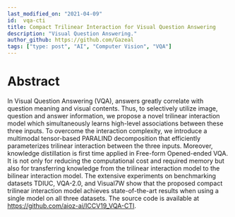 ```yaml
---
last_modified_on: "2021-04-09"
id:  vqa-cti
title: Compact Trilinear Interaction for Visual Question Answering
description: "Visual Question Answering."
author_github: https://github.com/Gazeal
tags: ["type: post", "AI", "Computer Vision", "VQA"]
---
```


# Abstract
In Visual Question Answering (VQA), answers greatly correlate with question meaning and visual contents. Thus, to selectively utilize image, question and answer information, we propose a novel trilinear interaction model which simultaneously learns high-level associations between these three inputs. To overcome the interaction complexity, we introduce a multimodal tensor-based PARALIND decomposition that efficiently parameterizes trilinear interaction between the three inputs. Moreover, knowledge distillation is first time applied in Free-form Opened-ended VQA. It is not only for reducing the computational cost and required memory but also for transferring knowledge from the trilinear interaction model to the bilinear interaction model. The extensive experiments on benchmarking datasets TDIUC, VQA-2.0, and Visual7W show that the proposed compact trilinear interaction model achieves state-of-the-art results when using a single model on all three datasets. The source code is available at https://github.com/aioz-ai/ICCV19_VQA-CTI.
